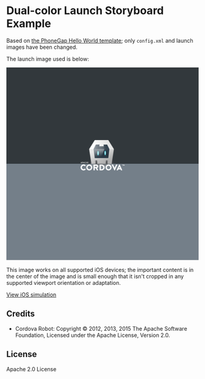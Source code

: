 # Dual-color Launch Storyboard Example

Based on [the PhoneGap Hello World template](https://github.com/phonegap/phonegap-template-hello-world); only `config.xml` and launch images have been changed.

The launch image used is below:

![Launch Image](./res/screen/ios/Default@2x~universal~anyany.png)

This image works on all supported iOS devices; the important content is in the center of the image and is small enough that it isn't cropped in any supported viewport orientation or adaptation.

[View iOS simulation](https://cdn.rawgit.com/kerrishotts/launch-storyboard-images-previewer/0.3-release/index.html?at2x-universal-anyany=https://github.com/kerrishotts/lsb-example-double/raw/master/res/screen/ios/Default%402x%7Euniversal%7Eanyany.png)

## Credits

* Cordova Robot: Copyright © 2012, 2013, 2015 The Apache Software Foundation, Licensed under the Apache License, Version 2.0.

## License

Apache 2.0 License

